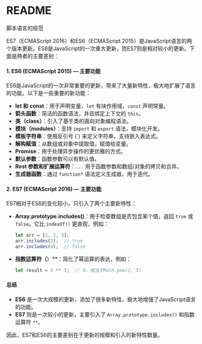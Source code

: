 # README

脚本语言的规范



ES7（ECMAScript 2016）和ES6（ECMAScript 2015）是JavaScript语言的两个版本更新。ES6是JavaScript的一次重大更新，而ES7则是相对较小的更新。下面是两者的主要差别：

#### 1. **ES6 (ECMAScript 2015)** — 主要功能

ES6是JavaScript的一次非常重要的更新，带来了大量新特性，极大地扩展了语言的功能。以下是一些重要的新功能：

* **let 和 const**：用于声明变量，`let` 有块作用域，`const` 声明常量。
* **箭头函数**：简洁的函数语法，并且绑定上下文的 `this`。
* **类（class）**：引入了基于类的面向对象编程语法。
* **模块（modules）**：支持 `import` 和 `export` 语法，模块化开发。
* **模板字符串**：使用反引号 (\`) 来定义字符串，支持嵌入表达式。
* **解构赋值**：从数组或对象中提取值，赋值给变量。
* **Promise**：用于处理异步操作的更优雅的方式。
* **默认参数**：函数参数可以有默认值。
* **Rest 参数和扩展运算符**：`...` 用于函数参数和数组/对象的拷贝和合并。
* **生成器函数**：通过 `function*` 语法定义生成器，用于迭代。

#### 2. **ES7 (ECMAScript 2016)** — 主要功能

ES7相对于ES6的变化较小，只引入了两个主要新特性：

*   **Array.prototype.includes()**：用于检查数组是否包含某个值，返回 `true` 或 `false`。它比 `indexOf()` 更直观，例如：

    ```javascript
    let arr = [1, 2, 3];
    arr.includes(2);  // true
    arr.includes(4);  // false
    ```
*   **指数运算符（**）\*\*：简化了幂运算的表达，例如：

    ```javascript
    let result = 2 ** 3;  // 8，相当于Math.pow(2, 3)
    ```

#### 总结

* **ES6** 是一次大规模的更新，添加了很多新特性，极大地增强了JavaScript语言的功能。
* **ES7** 则是一次较小的更新，主要引入了 `Array.prototype.includes()` 和指数运算符 `**`。

因此，ES7和ES6的主要差别在于更新的规模和引入的新特性数量。
